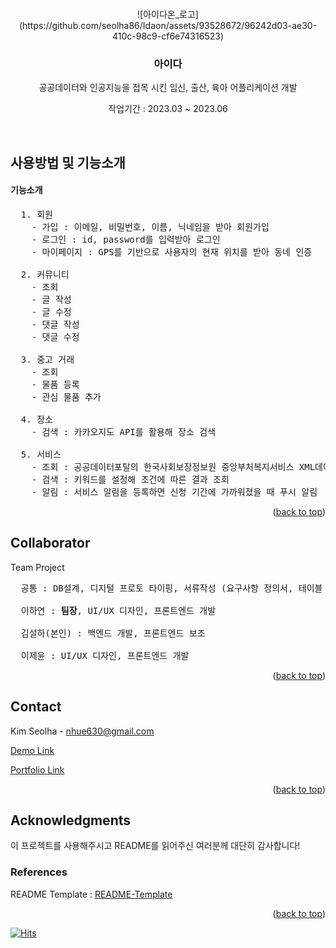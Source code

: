 <!-- Improved compatibility of back to top link: See: https://github.com/othneildrew/Best-README-Template/pull/73 -->
<a name="readme-top"></a>

<!-- PROJECT LOGO -->
<br />
<div align="center">
    ![아이다온_로고](https://github.com/seolha86/Idaon/assets/93528672/96242d03-ae30-410c-98c9-cf6e74316523)

  <h3 align="center">아이다</h3>


  <p align="center">
    공공데이터와 인공지능을 접목 시킨 임신, 출산, 육아 어플리케이션 개발
    <br>
    <p>작업기간 : 2023.03 ~ 2023.06</p>
    <br>
  </p>
</div>

<!-- USAGE EXAMPLES -->
## 사용방법 및 기능소개
#### 기능소개
<pre>
  1. 회원
    - 가입 : 이메일, 비밀번호, 이름, 닉네임을 받아 회원가입
    - 로그인 : id, password를 입력받아 로그인
    - 마이페이지 : GPS를 기반으로 사용자의 현재 위치를 받아 동네 인증
  
  2. 커뮤니티
    - 조회
    - 글 작성
    - 글 수정
    - 댓글 작성
    - 댓글 수정

  3. 중고 거래
    - 조회
    - 물품 등록
    - 관심 물품 추가

  4. 장소
    - 검색 : 카카오지도 API를 활용해 장소 검색

  5. 서비스
    - 조회 : 공공데이터포탈의 한국사회보장정보원 중앙부처복지서비스 XML데이터를 파싱해 서비스 목록 조회
    - 검색 : 키워드를 설정해 조건에 따른 결과 조회
    - 알림 : 서비스 알림을 등록하면 신청 기간에 가까워졌을 때 푸시 알림 
</pre>

<p align="right">(<a href="#readme-top">back to top</a>)</p>

## Collaborator
 Team Project 
 <pre>
  공통 : DB설계, 디지털 프로토 타이핑, 서류작성 (요구사항 정의서, 테이블 명세서)

  이하연 : <b>팀장</b>, UI/UX 디자인, 프론트엔드 개발

  김설하(본인) : 백엔드 개발, 프론트엔드 보조

  이제윤 : UI/UX 디자인, 프론트엔드 개발
</pre>

<p align="right">(<a href="#readme-top">back to top</a>)</p>


<!-- CONTACT -->
## Contact

Kim Seolha - nhue630@gmail.com

<a href="https://damso.kseolha.com" target="_blank">Demo Link</a>

<a href="https://www.kseolha.com" target="_blank">Portfolio Link</a>

<p align="right">(<a href="#readme-top">back to top</a>)</p>


<!-- ACKNOWLEDGMENTS -->
## Acknowledgments

이 프로젝트를 사용해주시고 README를 읽어주신 여러분께 대단히 감사합니다!

### References
README Template : [README-Template](https://github.com/othneildrew/Best-README-Template)

<p align="right">(<a href="#readme-top">back to top</a>)</p>

[![Hits](https://hits.seeyoufarm.com/api/count/incr/badge.svg?url=https%3A%2F%2Fgithub.com%2Fseolha86%2Fsemi_damSo&count_bg=%23A1EF67&title_bg=%2300FF57&icon=&icon_color=%23E7E7E7&title=hits&edge_flat=false)](https://hits.seeyoufarm.com)

